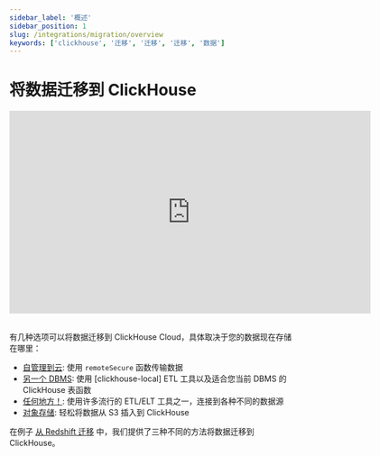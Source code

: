 ```yaml
---
sidebar_label: '概述'
sidebar_position: 1
slug: /integrations/migration/overview
keywords: ['clickhouse', '迁移', '迁移', '迁移', '数据']
---
```



# 将数据迁移到 ClickHouse

<div class='vimeo-container'>
  <iframe src="https://player.vimeo.com/video/753082620?h=eb566c8c08"
    width="640"
    height="360"
    frameborder="0"
    allow="autoplay;
    fullscreen;
    picture-in-picture"
    allowfullscreen>
  </iframe>
</div>

<br/>

有几种选项可以将数据迁移到 ClickHouse Cloud，具体取决于您的数据现在存储在哪里：

- [自管理到云](./clickhouse-to-cloud.md): 使用 `remoteSecure` 函数传输数据
- [另一个 DBMS](./clickhouse-local-etl.md): 使用 [clickhouse-local] ETL 工具以及适合您当前 DBMS 的 ClickHouse 表函数
- [任何地方！](./etl-tool-to-clickhouse.md): 使用许多流行的 ETL/ELT 工具之一，连接到各种不同的数据源
- [对象存储](./object-storage-to-clickhouse.md): 轻松将数据从 S3 插入到 ClickHouse

在例子 [从 Redshift 迁移](/integrations/data-ingestion/redshift/index.md) 中，我们提供了三种不同的方法将数据迁移到 ClickHouse。
